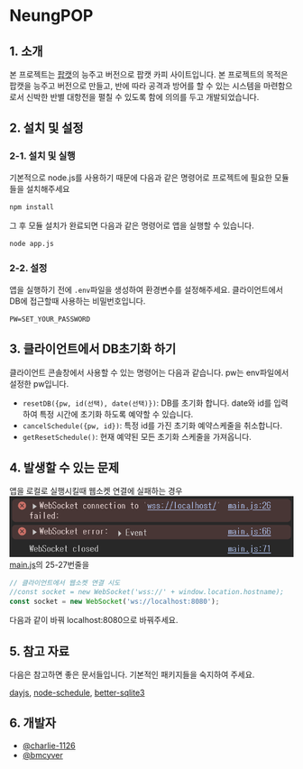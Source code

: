 # NeungPOP
## 1. 소개
본 프로젝트는 [팝캣](https://popcat.click/)의 능주고 버전으로 팝캣 카피 사이트입니다. 본 프로젝트의 목적은 팝캣을 능주고 버전으로 만들고, 반에 따라 공격과 방어를 할 수 있는 시스템을 마련함으로서 신박한 반별 대항전을 펼칠 수 있도록 함에 의의를 두고 개발되었습니다.

## 2. 설치 및 설정
### 2-1. 설치 및 실행
기본적으로 node.js를 사용하기 때문에 다음과 같은 명령어로 프로젝트에 필요한 모듈들을 설치해주세요
```bash
npm install
```
그 후 모듈 설치가 완료되면 다음과 같은 명령어로 앱을 실행할 수 있습니다.
```bash
node app.js
```
### 2-2. 설정
앱을 실행하기 전에 `.env`파일을 생성하여 환경변수를 설정해주세요. 클라이언트에서 DB에 접근할때 사용하는 비밀번호입니다.
```env
PW=SET_YOUR_PASSWORD
```
## 3. 클라이언트에서 DB초기화 하기
클라이언트 콘솔창에서 사용할 수 있는 명령어는 다음과 같습니다. pw는 env파일에서 설정한 pw입니다.

- `resetDB({pw, id(선택), date(선택)})`: DB를 초기화 합니다. date와 id를 입력하여 특정 시간에 초기화 하도록 예약할 수 있습니다.
- `cancelSchedule({pw, id})`: 특정 id를 가진 초기화 예약스케줄을 취소합니다.
- `getResetSchedule()`: 현재 예약된 모든 초기화 스케줄을 가져옵니다.
## 4. 발생할 수 있는 문제
앱을 로컬로 실행시킬때 웹소켓 연결에 실패하는 경우
![error image](readmeImage/image.png)
[main.js](public/javascripts/main.js#L25-L27)의 25-27번줄을
```js
// 클라이언트에서 웹소켓 연결 시도
//const socket = new WebSocket('wss://' + window.location.hostname);
const socket = new WebSocket('ws://localhost:8080');
```
다음과 같이 바꿔 localhost:8080으로 바꿔주세요.
## 5. 참고 자료
다음은 참고하면 좋은 문서들입니다. 기본적인 패키지들을 숙지하여 주세요.

[dayjs](https://day.js.org/docs/en/installation/installation), [node-schedule](https://www.npmjs.com/package/node-schedule), [better-sqlite3](https://www.npmjs.com/package/better-sqlite3)
## 6. 개발자
- [@charlie-1126](https://github.com/charlie-1126)
- [@bmcyver](https://github.com/bmcyver)